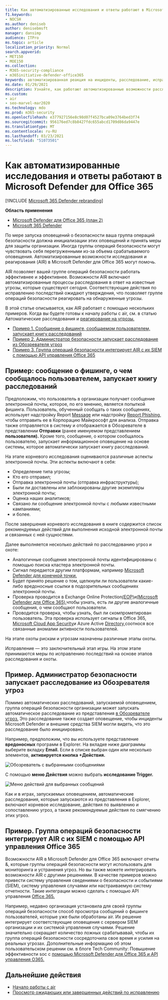 ```yaml
---
title: Как автоматизированные исследования и ответы работают в Microsoft Defender для Office 365
f1.keywords:
- NOCSH
ms.author: deniseb
author: denisebmsft
manager: dansimp
audience: ITPro
ms.topic: article
localization_priority: Normal
search.appverid:
- MET150
- MOE150
ms.collection:
- M365-security-compliance
- m365initiative-defender-office365
keywords: автоматизированная реакция на инциденты, расследование, исправление, защита от угроз
ms.date: 01/29/2021
description: Узнайте, как работают автоматизированные возможности расследования и реагирования в Microsoft Defender для Office 365
ms.custom:
- air
- seo-marvel-mar2020
ms.technology: mdo
ms.prod: m365-security
ms.openlocfilehash: e377927156e8c98d07f4527bca09e3764bed3f74
ms.sourcegitcommit: 956176ed7c8b8427fdc655abcd1709d86da9447e
ms.translationtype: MT
ms.contentlocale: ru-RU
ms.lasthandoff: 03/23/2021
ms.locfileid: "51073501"
---
```

# <a name="how-automated-investigation-and-response-works-in-microsoft-defender-for-office-365"></a>Как автоматизированные исследования и ответы работают в Microsoft Defender для Office 365

[!INCLUDE [Microsoft 365 Defender rebranding](../includes/microsoft-defender-for-office.md)]

**Область применения**
- [Microsoft Defender для Office 365 (план 2)](defender-for-office-365.md)
- [Microsoft 365 Defender](../defender/microsoft-365-defender.md)

По мере запуска оповещений о безопасности ваша группа операций безопасности должна инициализации этих оповещений и принять меры для защиты организации. Иногда группы операций безопасности могут чувствовать себя перегруженными из-за объема срабатываемого оповещения. Автоматизированные возможности исследования и реагирования (AIR) в Microsoft Defender для Office 365 могут помочь.

AIR позволяет вашей группе операций безопасности работать эффективнее и эффективнее. Возможности AIR включают автоматизированные процессы расследования в ответ на известные угрозы, которые существуют сегодня. Соответствующие действия по исправлению последствий ожидают утверждения, что позволяет группе операций безопасности реагировать на обнаруженные угрозы.

В этой статье описывается, как AIR работает с помощью нескольких примеров. Когда вы будете готовы к началу работы с air, см. в статью Автоматические расследования и [реагирование на угрозы.](office-365-air.md)

- [Пример 1. Сообщение о фишинге, сообщаемом пользователем, запускает книгу расследований](#example-a-user-reported-phish-message-launches-an-investigation-playbook)
- [Пример 2. Администратор безопасности запускает расследование из Обозревателя угроз](#example-a-security-administrator-triggers-an-investigation-from-threat-explorer)
- [Пример 3. Группа операций безопасности интегрирует AIR с их SIEM с помощью API управления Office 365](#example-a-security-operations-team-integrates-air-with-their-siem-using-the-office-365-management-activity-api)

## <a name="example-a-user-reported-phish-message-launches-an-investigation-playbook"></a>Пример: сообщение о фишинге, о чем сообщалось пользователем, запускает книгу расследований

Предположим, что пользователь в организации получает сообщение электронной почты, которое, по его мнению, является попыткой фишинга. Пользователь, обученный сообщать о таких сообщениях, использует надстройку Report [Message](enable-the-report-message-add-in.md) или надстройку [Report Phishing,](enable-the-report-phish-add-in.md) чтобы отправить ее в Корпорацию Майкрософт для анализа. Отправка также отправляется в систему и отображается в Обозревателе в представлении **Отправки** (ранее именуемом представлением **пользователя).** Кроме того, сообщение, о котором сообщалось пользователю, запускает информационное оповещение на основе системы, которое автоматически запускает книгу расследований.

На этапе корневого исследования оцениваются различные аспекты электронной почты. Эти аспекты включают в себя:

- Определение типа угрозы;
- Кто его отправил;
- Отправка электронной почты (отправка инфраструктуры);
- Были ли доставлены или заблокированы другие экземпляры электронной почты;
- Оценка наших аналитиков;
- Связано ли сообщение электронной почты с любыми известными кампаниями;
- и более.

После завершения корневого исследования в книге содержится список рекомендуемых действий для выполнения исходной электронной почты и связанных с ней сущностями.

Далее выполняется несколько действий по расследованию угроз и охоте:

- Аналогичные сообщения электронной почты идентифицированы с помощью поиска кластера электронной почты.
- Сигнал передается другим платформам, например [Microsoft Defender для конечной точки.](/windows/security/threat-protection/microsoft-defender-atp/microsoft-defender-advanced-threat-protection)
- Будет принято решение о том, щелкнули ли пользователи какие-либо вредоносные ссылки в подозрительных сообщениях электронной почты.
- Проверка проводится в Exchange Online Protection[(EOP)](exchange-online-protection-overview.md)и[(Microsoft Defender для Office 365),](defender-for-office-365.md)чтобы узнать, есть ли другие аналогичные сообщения, о чем сообщают пользователи.
- Проводится проверка, чтобы узнать, был ли скомпрометирован пользователь. Эта проверка использует сигналы в Office 365, [Microsoft Cloud App Security](/cloud-app-security)и Azure Active [Directory,](/azure/active-directory)соотнося все связанные аномалии активности пользователей.

На этапе охоты рискам и угрозам назначены различные этапы охоты.

Исправление — это заключительный этап игры. На этом этапе принимаются меры по исправлению последствий на основе этапов расследования и охоты.

## <a name="example-a-security-administrator-triggers-an-investigation-from-threat-explorer"></a>Пример. Администратор безопасности запускает расследование из Обозревателя угроз

Помимо автоматических расследований, запускаемой оповещением, группа операций безопасности организации может запускать автоматическое расследование из представления [в Обозревателе угроз.](threat-explorer.md)  Это расследование также создает оповещение, чтобы инциденты Microsoft Defender и внешние средства SIEM могли видеть, что это расследование было инициировано.

Например, предположим, что вы используете представление **вредоносных** программ в Explorer. На вкладке ниже диаграммы выберите вкладку **Email.** Если в списке выбран один или несколько элементов, **активируется кнопка +Действия.**

![Обозреватель с выбранными сообщениями](../../media/Explorer-Malware-Email-ActionsInvestigate.png)

С помощью **меню Действия** можно выбрать **исследование Trigger.**

![Меню действий для выбранных сообщений](../../media/explorer-malwareview-selectedemails-actions.jpg)

Как и в играх, запускаемых оповещением, автоматические расследования, которые запускаются из представления в Explorer, включают корневое исследование, действия по выявлению и сопоставлению угроз, а также рекомендуемые действия по смягчению этих угроз.

## <a name="example-a-security-operations-team-integrates-air-with-their-siem-using-the-office-365-management-activity-api"></a>Пример. Группа операций безопасности интегрирует AIR с их SIEM с помощью API управления Office 365

Возможности AIR в Microsoft Defender для Office [](air-view-investigation-results.md) 365 включают отчеты &, которые группы операций безопасности могут использовать для мониторинга и устранения угроз. Но вы также можете интегрировать возможности AIR с другими решениями. В качестве примеров можно привести систему управления сведениями о безопасности и событиями (SIEM), систему управления случаями или настраиваемую систему отчетности. Такие интеграции можно сделать с помощью API управления [Office 365.](/office/office-365-management-api/office-365-management-activity-api-reference)

Например, недавно организация установила для своей группы операций безопасности способ просмотра сообщений о фишинге пользователей, которые уже были обработаны air. Их решение интегрирует соответствующие оповещения с сервером SIEM организации и их системой управления случаями. Решение значительно сокращает количество ложных срабатывавай, чтобы их группа операций безопасности сосредоточила свое время и усилия на реальных угрозах. Дополнительные информацию об этом пользовательском решении см. в блоге Tech Community: Повышение эффективности soc с [помощью Microsoft Defender для Office 365 и API управления O365.](https://techcommunity.microsoft.com/t5/microsoft-security-and/improve-the-effectiveness-of-your-soc-with-office-365-atp-and/ba-p/1525185)

## <a name="next-steps"></a>Дальнейшие действия

- [Начало работы с air](office-365-air.md)
- [Просмотр ожидающих или завершенных действий по исправлению](air-review-approve-pending-completed-actions.md)
